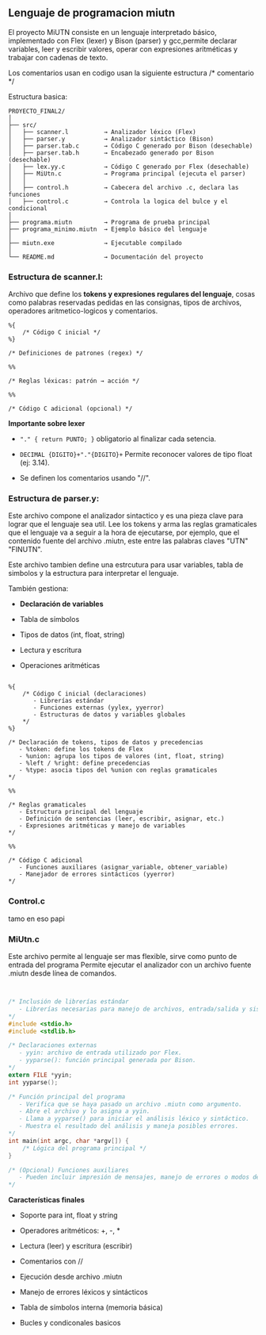 ## Lenguaje de programacion miutn
El proyecto MiUTN consiste en un lenguaje interpretado básico, implementado con Flex (lexer) 
y Bison (parser) y gcc,permite declarar variables, leer y escribir valores, 
operar con expresiones aritméticas y trabajar con cadenas de texto.

Los comentarios usan en codigo usan la siguiente estructura /* comentario */

Estructura basica:

```ASCII
PROYECTO_FINAL2/
│
├── src/
│   ├── scanner.l          → Analizador léxico (Flex)
│   ├── parser.y           → Analizador sintáctico (Bison)
│   ├── parser.tab.c       → Código C generado por Bison (desechable)
│   ├── parser.tab.h       → Encabezado generado por Bison (desechable)
│   ├── lex.yy.c           → Código C generado por Flex (desechable)
│   ├── MiUtn.c            → Programa principal (ejecuta el parser)
│   │
│   ├── control.h          → Cabecera del archivo .c, declara las funciones
│   ├── control.c          → Controla la logica del bulce y el condicional
│
├── programa.miutn         → Programa de prueba principal
├── programa_minimo.miutn  → Ejemplo básico del lenguaje
│ 
├── miutn.exe              → Ejecutable compilado
│ 
└── README.md              → Documentación del proyecto
```

### Estructura de scanner.l:

Archivo que define los **tokens y expresiones regulares del lenguaje**, cosas como
palabras reservadas pedidas en las consignas, tipos de archivos, 
operadores aritmetico-logicos y comentarios.

```lexer
%{
    /* Código C inicial */
%}

/* Definiciones de patrones (regex) */

%%

/* Reglas léxicas: patrón → acción */

%%

/* Código C adicional (opcional) */

```
**Importante sobre lexer**

- `"." { return PUNTO; }` obligatorio al finalizar cada setencia.

- `DECIMAL {DIGITO}+"."{DIGITO}+` Permite reconocer valores de tipo float (ej: 3.14).

- Se definen los comentarios usando "//".

### Estructura de parser.y:

Este archivo compone el analizador sintactico y es una pieza clave para lograr
que el lenguaje sea util. Lee los tokens y arma las reglas gramaticales
que el lenguaje va a seguir a la hora de ejecutarse, por ejemplo, que el contenido fuente 
del archivo .miutn, este entre las palabras claves "UTN" "FINUTN".

Este archivo tambien define una estrcutura para usar variables, tabla de simbolos
y la estructura para interpretar el lenguaje.

También gestiona:

- **Declaración de variables**

- Tabla de símbolos

- Tipos de datos (int, float, string)

- Lectura y escritura

- Operaciones aritméticas

```parser

%{
    /* Código C inicial (declaraciones)
       - Librerías estándar
       - Funciones externas (yylex, yyerror)
       - Estructuras de datos y variables globales
    */
%}

/* Declaración de tokens, tipos de datos y precedencias
   - %token: define los tokens de Flex
   - %union: agrupa los tipos de valores (int, float, string)
   - %left / %right: define precedencias
   - %type: asocia tipos del %union con reglas gramaticales
*/

%%

/* Reglas gramaticales
   - Estructura principal del lenguaje
   - Definición de sentencias (leer, escribir, asignar, etc.)
   - Expresiones aritméticas y manejo de variables
*/

%%

/* Código C adicional
   - Funciones auxiliares (asignar_variable, obtener_variable)
   - Manejador de errores sintácticos (yyerror)
*/

```

### Control.c

tamo en eso papi

### MiUtn.c

Este archivo permite al lenguaje ser mas flexible, sirve como punto de entrada 
del programa Permite ejecutar el analizador con un archivo fuente .miutn desde línea de comandos.

```c


/* Inclusión de librerías estándar
   - Librerías necesarias para manejo de archivos, entrada/salida y sistema.
*/
#include <stdio.h>
#include <stdlib.h>

/* Declaraciones externas
   - yyin: archivo de entrada utilizado por Flex.
   - yyparse(): función principal generada por Bison.
*/
extern FILE *yyin;
int yyparse();

/* Función principal del programa
   - Verifica que se haya pasado un archivo .miutn como argumento.
   - Abre el archivo y lo asigna a yyin.
   - Llama a yyparse() para iniciar el análisis léxico y sintáctico.
   - Muestra el resultado del análisis y maneja posibles errores.
*/
int main(int argc, char *argv[]) {
    /* Lógica del programa principal */
}

/* (Opcional) Funciones auxiliares
   - Pueden incluir impresión de mensajes, manejo de errores o modos de depuración.
*/

```

**Características finales**

- Soporte para int, float y string

- Operadores aritméticos: +, -, *

- Lectura (leer) y escritura (escribir)

- Comentarios con //

- Ejecución desde archivo .miutn

- Manejo de errores léxicos y sintácticos

- Tabla de símbolos interna (memoria básica)

- Bucles y condiconales basicos
